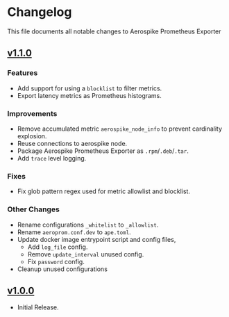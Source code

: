 # Changelog

This file documents all notable changes to Aerospike Prometheus Exporter

## [v1.1.0](https://github.com/aerospike/aerospike-prometheus-exporter/releases/tag/v1.1.0)

### Features
- Add support for using a `blocklist` to filter metrics.
- Export latency metrics as Prometheus histograms.

### Improvements
- Remove accumulated metric `aerospike_node_info` to prevent cardinality explosion.
- Reuse connections to aerospike node.
- Package Aerospike Prometheus Exporter as `.rpm`/`.deb`/`.tar`.
- Add `trace` level logging.

### Fixes
- Fix glob pattern regex used for metric allowlist and blocklist.

### Other Changes
- Rename configurations `_whitelist` to `_allowlist`.
- Rename `aeroprom.conf.dev` to `ape.toml`.
- Update docker image entrypoint script and config files,
    - Add `log_file` config.
    - Remove `update_interval` unused config.
    - Fix `password` config.
- Cleanup unused configurations

## [v1.0.0](https://github.com/aerospike/aerospike-prometheus-exporter/releases/tag/v1.0.0)

- Initial Release.